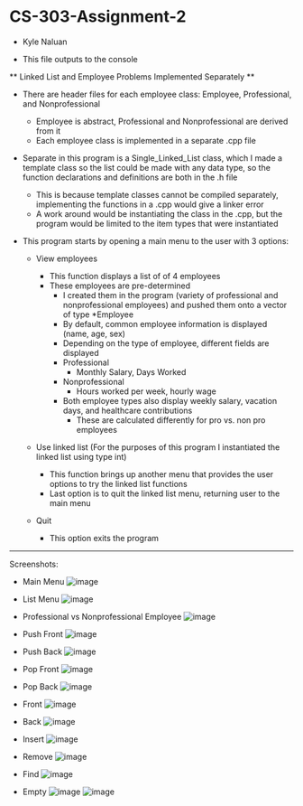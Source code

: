 # CS-303-Assignment-2
- Kyle Naluan

- This file outputs to the console

** Linked List and Employee Problems Implemented Separately **

- There are header files for each employee class: Employee, Professional, and Nonprofessional
  - Employee is abstract, Professional and Nonprofessional are derived from it
  - Each employee class is implemented in a separate .cpp file

- Separate in this program is a Single_Linked_List class, which I made a template class so the list could be made with any data type, so the function declarations and     definitions are both in the .h file
  - This is because template classes cannot be compiled separately, implementing the functions in a .cpp would give a linker error
  - A work around would be instantiating the class in the .cpp, but the program would be limited to the item types that were instantiated

- This program starts by opening a main menu to the user with 3 options:

  - View employees
    - This function displays a list of of 4 employees
    - These employees are pre-determined
      - I created them in the program (variety of professional and nonprofessional employees) and pushed them onto a vector of type *Employee 
      - By default, common employee information is displayed (name, age, sex)
      - Depending on the type of employee, different fields are displayed
      - Professional
        - Monthly Salary, Days Worked
      - Nonprofessional
        - Hours worked per week, hourly wage
      - Both employee types also display weekly salary, vacation days, and healthcare contributions
        - These are calculated differently for pro vs. non pro employees

  - Use linked list (For the purposes of this program I instantiated the linked list using type int)
    - This function brings up another menu that provides the user options to try the linked list functions
    - Last option is to quit the linked list menu, returning user to the main menu
 
  - Quit
    - This option exits the program
    
------------------------------------------------------------------------------------------------------
    
Screenshots:

- Main Menu
![image](https://user-images.githubusercontent.com/112575790/223354575-f0d2d461-a30c-43a7-9df5-de8c51167a7f.png)


- List Menu
![image](https://user-images.githubusercontent.com/112575790/223354856-e3e6dda6-ca55-4173-85bd-1cfa60d5bf21.png)


- Professional vs Nonprofessional Employee
![image](https://user-images.githubusercontent.com/112575790/223354730-6f43de13-8fa2-4461-abd5-bb7e2a7db808.png)


- Push Front
![image](https://user-images.githubusercontent.com/112575790/223355743-d5c09b6e-0e2d-4d3a-882b-ff2b5efdb94c.png)


- Push Back
![image](https://user-images.githubusercontent.com/112575790/223355665-34a87cc3-b1d0-4671-b8dd-08a3adf161b2.png)


- Pop Front
![image](https://user-images.githubusercontent.com/112575790/223355903-1756b1eb-f8aa-4dd2-9ce4-6c37ff14c8ed.png)


- Pop Back
![image](https://user-images.githubusercontent.com/112575790/223356013-a05a78b2-c4c3-4829-9d7c-3e02ee04276b.png)


- Front
![image](https://user-images.githubusercontent.com/112575790/223356150-11381898-cf25-48d3-9951-c636b8ae197d.png)


- Back
![image](https://user-images.githubusercontent.com/112575790/223356268-9a1a8244-fc3a-4fb1-849d-a4ced54a1a0a.png)


- Insert
![image](https://user-images.githubusercontent.com/112575790/223356450-ff27c384-25ab-4fdc-a5f1-d00d65f32e10.png)


- Remove
![image](https://user-images.githubusercontent.com/112575790/223356695-3ff33013-9985-46e9-a0cc-251b3abb13eb.png)


- Find
![image](https://user-images.githubusercontent.com/112575790/223356892-883ad68d-1893-4599-9a2d-ad14f196ed50.png)


- Empty
![image](https://user-images.githubusercontent.com/112575790/223356991-43fa708e-08ee-4ee7-97a5-9185818de512.png)
![image](https://user-images.githubusercontent.com/112575790/223357075-501592fb-c63c-4f27-8d7f-0a31ef0ff925.png)



    
